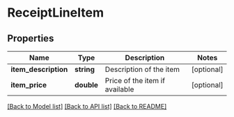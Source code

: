 # ReceiptLineItem

## Properties
Name | Type | Description | Notes
------------ | ------------- | ------------- | -------------
**item_description** | **string** | Description of the item | [optional] 
**item_price** | **double** | Price of the item if available | [optional] 

[[Back to Model list]](../README.md#documentation-for-models) [[Back to API list]](../README.md#documentation-for-api-endpoints) [[Back to README]](../README.md)


